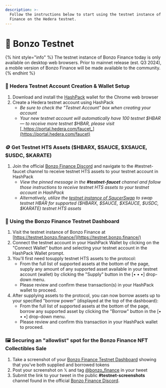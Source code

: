 ```yaml
---
description: >-
  Follow the instructions below to start using the testnet instance of Bonzo
  Finance on the Hedera testnet.
---
```


# 🧪 Bonzo Testnet

{% hint style="info" %}
The testnet instance of Bonzo Finance today is only available on desktop web browsers. Prior to mainnet release (est. Q3 2024), a mobile version of Bonzo Finance will be made available to the community.
{% endhint %}

### 🎒 Hedera Testnet Account Creation & Wallet Setup

1. Download and install the [HashPack](https://www.hashpack.app) wallet for the Chrome web browser
2. Create a Hedera testnet account using HashPack
   * _Be sure to check the "Testnet Account" box when creating your account_
   * _Your new testnet account will automatically have 100 testnet $HBAR — to receive more testnet $HBAR, please visit_ [_https://portal.hedera.com/faucet_](https://portal.hedera.com/faucet)

### 🪙 Get Testnet HTS Assets ($HBARX, $SAUCE, $XSAUCE, $USDC, $KARATE)

1. Join the official [Bonzo Finance Discord](https://www.bonzo.finance/discord) and navigate to the #testnet-faucet channel to receive testnet HTS assets to your testnet account in HashPack
   * _View the pinned message in the **#testnet-faucet** channel and follow those instructions to receive testnet HTS assets to your testnet account in HashPack_
   * _Alternatively, utilize the_ [_testnet instance of SaucerSwap_](https://testnet.saucerswap.finance) _to swap testnet HBAR for supported ($HBARX, $SAUCE, $XSAUCE, $USDC, $KARATE) testnet HTS assets_

### 🧪 Using the Bonzo Finance Testnet Dashboard

1. Visit the testnet instance of Bonzo Finance at [https://testnet.bonzo.finance/](https://testnet.bonzo.finance/)
2. Connect the testnet account in your HashPack Wallet by clicking on the "Connect Wallet" button and selecting your testnet account in the HashPack Wallet prompt.
3. You'll first need tosupply testnet HTS assets to the protocol:
   * From the full list of supported assets at the bottom of the page, supply any amount of any supported asset available in your testnet account (wallet) by clicking the "Supply" button in the \[• • •] drop-down menu.&#x20;
   * Please review and confirm these transaction(s) in your HashPack wallet to proceed.
4. After supplying assets to the protocol, you can now borrow assets up to your specified "borrow power" (displayed at the top of the dashboard):
   * From the full list of supported assets at the bottom of the page, borrow any supported asset by clicking the "Borrow" button in the \[• • •] drop-down menu.&#x20;
   * Please review and confirm this transaction in your HashPack wallet to proceed.

### 🖼️ Securing an "allowlist" spot for the Bonzo Finance NFT Collectibles Sale

1. Take a screenshot of your [Bonzo Finance Testnet Dashboard](https://testnet.bonzo.finance/) showing that you’ve both supplied and borrowed tokens
2. Post your screenshot on 𝕏 and tag [@bonzo\_finance](https://www.x.com/bonzo\_finance) in your tweet&#x20;
3. Submit the link to your tweet in the public **#testnet-screenshots** channel found in the official [Bonzo Finance Discord](https://www.bonzo.finance/discord).
